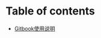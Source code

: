 # Table of contents

* [Gitbook使用说明](README.md)

<!--stackedit_data:
eyJoaXN0b3J5IjpbMjE0MzA0ODEyN119
-->